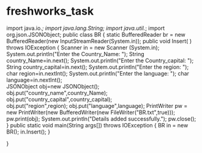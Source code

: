 # freshworks_task
 import java.io.*;
import java.lang.String;
import java.util.*;
import org.json.JSONObject; 
public class BR 
{
 static BufferedReader br = new BufferedReader(new InputStreamReader(System.in));
 public void Insert( ) throws IOException
 {
   Scanner in = new Scanner (System.in);
  System.out.println("Enter the Country_Name: ");
	String country_Name=in.next();
	System.out.println("Enter the Country_capital: ");
	String country_capital=in.next();
	System.out.println("Enter the region: ");
	char  region=in.nextInt();
	System.out.println("Enter the language: ");
	char language=in.nextInt();     
  JSONObject obj=new JSONObject(); 
  obj.put("country_name",country_Name);    
  obj.put("country_capital",country_capital);    
  obj.put("region",region);
  obj.put("language",language);
  PrintWriter pw = new PrintWriter(new BufferedWriter(new FileWriter("BR.txt",true)));
  pw.print(obj);
  System.out.println("Details added successfully.");
  pw.close();
 }
public static void main(String args[]) throws IOException
{
  BR in = new BR();
  in.Insert();
}
 
}
